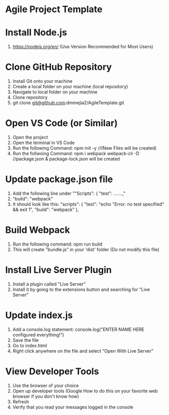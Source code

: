 # Agile Project Template

# Install Node.js
1. https://nodejs.org/en/ (Use Version Recommended for Most Users)

# Clone GitHub Repository
1. Install Git onto your machine
2. Create a local folder on your machine (local repository)
3. Navigate to local folder on your machine
4. Clone repository
5. git clone git@github.com:dmmejia2/AgileTemplate.git

# Open VS Code (or Similar)
1. Open the project
2. Open the terminal in VS Code
3. Run the following Command: npm init -y //(New Files will be created)
4. Run the follwoing Command: npm i webpack webpack-cli -D //package.json & package-lock.json will be created

# Update package.json file
1. Add the following line under ""Scripts": { "test": .......,"
2. "build": "webpack"
3. It should look like this:
  "scripts": {
    "test": "echo \"Error: no test specified\" && exit 1",
    "build": "webpack"
  },

# Build Webpack
1. Run the following command: npm run build
2. This will create "bundle.js" in your 'dist' folder (Do not modify this file)

# Install Live Server Plugin
1. Install a plugin called "Live Server"
2. Install it by going to the extensions button and searching for "Live Server"

# Update index.js
1. Add a console.log statement: console.log("ENTER NAME HERE configured everything!")
2. Save the file
3. Go to index.html
4. Right click anywhere on the file and select "Open With Live Server"

# View Developer Tools
1. Use the browser of your choice
2. Open up developer tools (Google How to do this on your favorite web browser if you don't know how)
3. Refresh
4. Verify that you read your messages logged in the console
